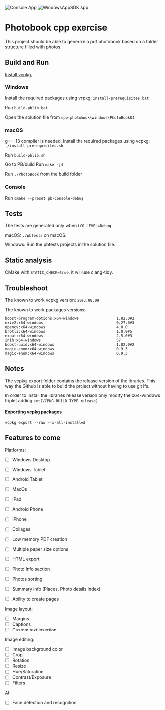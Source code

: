 ![Console App](https://github.com/cosmin42/cpp-photobook/actions/workflows/cmake-multi-platform.yml/badge.svg)
![WindowsAppSDK App](https://github.com/cosmin42/cpp-photobook/actions/workflows/msbuild.yml/badge.svg)

# Photobook cpp exercise

This project should be able to generate a pdf photobook based on a folder structure filled with photos.

## Build and Run

[Install vcpkg.](https://vcpkg.io/en/getting-started.html)

### Windows
Install the required packages using vcpkg:
```install-prerequisites.bat```

Run ```build-pblib.bat```

Open the solution file from ```cpp-photobook\windows\PhotoBookUI```


### macOS

g++-13 compiler is needed.
Install the required packages using vcpkg:
```./install-prerequisites.sh```

Run ```build-pblib.sh```

Go to PB/build
Run ```make -j4```

Run ```./PhotoBook``` from the build folder.

### Console
Run ```cmake --preset pb-console-debug```

## Tests
The tests are generated only when ```LOG_LEVEL=Debug```

macOS: ```./pbtests``` on macOS.

Windows: Run the pbtests projects in the solution file.


## Static analysis
CMake with ```STATIC_CHECK=true```, it will use clang-tidy.


## Troubleshoot
The known to work vcpkg version: ```2023.08.09``` 

The known to work packages versions:
```
boost-program-options:x64-windows                 1.82.0#2
exiv2:x64-windows                                 0.27.6#3
opencv:x64-windows                                4.8.0
brotli:x64-windows                                1.0.9#5
expat:x64-windows                                 2.5.0#3
inih:x64-windows                                  57
boost-uuid:x64-windows                            1.82.0#2
magic-enum:x64-windows                            0.9.3
magic-enum:x64-windows                            0.9.3
```

## Notes
The vcpkg-export folder contains the release version of the lbraries. This way the Github is able to build the project without having to use git lfs.

In order to install the libraries release version only modify the x64-windows triplet adding ```set(VCPKG_BUILD_TYPE release)```

#### Exporting vcpkg packages
```vcpkg export --raw --x-all-installed```

## Features to come

Platforms:
- [ ] Windows Desktop
- [ ] Windows Tablet
- [ ] Android Tablet
- [ ] MacOs
- [ ] iPad
- [ ] Android Phone
- [ ] iPhone

- [ ] Collages
- [ ] Low memory PDF creation
- [ ] Multiple paper size options
- [ ] HTML export
- [ ] Photo Info section
- [ ] Photos sorting
- [ ] Summary info (Places, Photo details index)
- [ ] Ability to create pages

Image layout:
 - [ ] Margins
 - [ ] Captions
 - [ ] Custom text insertion

Image editing:
 - [ ] Image background color
 - [ ] Crop
 - [ ] Rotation
 - [ ] Resize
 - [ ] Hue/Saturation
 - [ ] Contrast/Exposure
 - [ ] Filters

AI:
- [ ] Face detection and recognition
